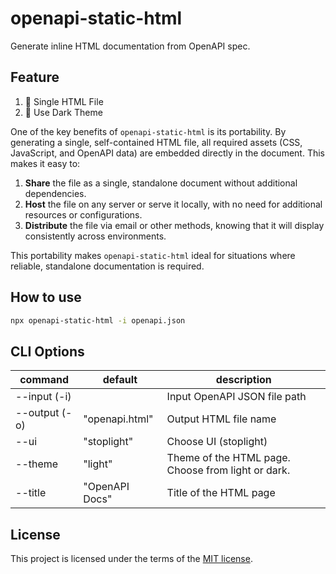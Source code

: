 # openapi-static-html

Generate inline HTML documentation from OpenAPI spec.

## Feature

1. 📗 Single HTML File
2. 🌙 Use Dark Theme

One of the key benefits of `openapi-static-html` is its portability. By generating a single, self-contained HTML file, all required assets (CSS, JavaScript, and OpenAPI data) are embedded directly in the document. This makes it easy to:

1. **Share** the file as a single, standalone document without additional dependencies.
2. **Host** the file on any server or serve it locally, with no need for additional resources or configurations.
3. **Distribute** the file via email or other methods, knowing that it will display consistently across environments.

This portability makes `openapi-static-html` ideal for situations where reliable, standalone documentation is required.

## How to use

```bash
npx openapi-static-html -i openapi.json
```

## CLI Options

| command       | default        | description                                        |
| ------------- | -------------- | -------------------------------------------------- |
| --input (-i)  |                | Input OpenAPI JSON file path                       |
| --output (-o) | "openapi.html" | Output HTML file name                              |
| --ui          | "stoplight"    | Choose UI (stoplight)                              |
| --theme       | "light"        | Theme of the HTML page. Choose from light or dark. |
| --title       | "OpenAPI Docs" | Title of the HTML page                             |

## License

This project is licensed under the terms of the [MIT license](./LICENSE).

